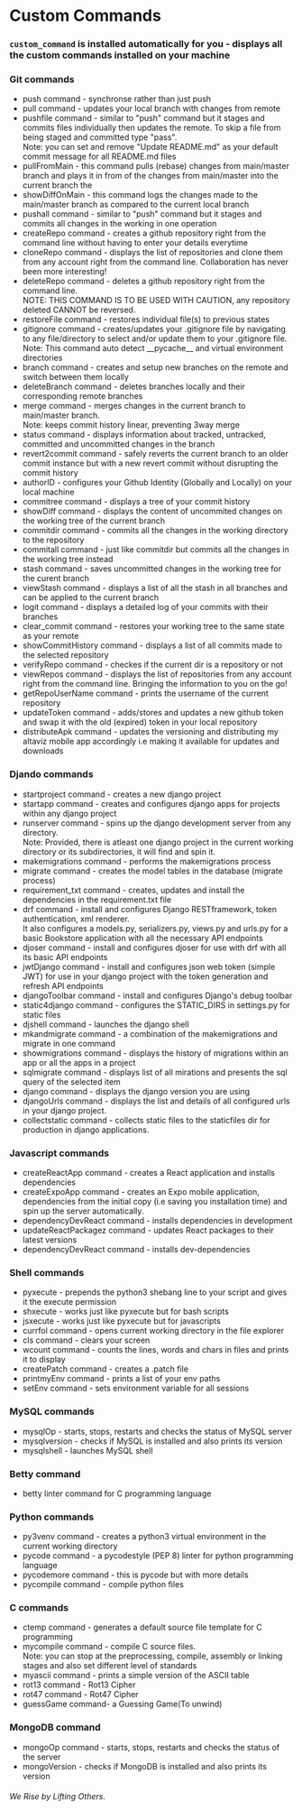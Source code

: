 # Custom Commands

### `custom_command` is installed automatically for you - displays all the custom commands installed on your machine

### Git commands
   * push command - synchronse rather than just push
   * pull command - updates your local branch with changes from remote
   * pushfile command - similar to "push" command but it stages and commits files individually then updates the remote. To skip a file from being staged and committed type "pass".<br>
   Note: you can set and remove "Update README.md" as your default commit message for all README.md files
   * pullFromMain - this command pulls (rebase) changes from main/master branch and plays it in from of the changes from main/master into the current branch the
   * showDiffOnMain - this command logs the changes made to the main/master branch as compared to the current local branch
   * pushall command - similar to "push" command but it stages and commits all changes in the working in one operation
   * createRepo command - creates a github repository right from the command line without having to enter your details everytime
   * cloneRepo command - displays the list of repositories and clone them from any account right from the command line. Collaboration has never been more interesting!
   * deleteRepo command - deletes a github repository right from the command line.<br>
   NOTE: THIS COMMAND IS TO BE USED WITH CAUTION, any repository deleted CANNOT be reversed.
   * restoreFile command - restores individual file(s) to previous states
   * gitignore command - creates/updates your .gitignore file by navigating to any file/directory to select and/or update them to your .gitignore file.<br>
   Note: This command auto detect \_\_pycache\_\_ and virtual environment directories
   * branch command - creates and setup new branches on the remote and switch between them locally
   * deleteBranch command - deletes branches locally and their corresponding remote branches
   * merge command - merges changes in the current branch to main/master branch.<br>
   Note: keeps commit history linear, preventing 3way merge
   * status command - displays information about tracked, untracked, committed and uncommitted changes in the branch
   * revert2commit command - safely reverts the current branch to an older commit instance but with a new revert commit without disrupting the commit history
   * authorID - configures your Github Identity (Globally and Locally) on your local machine
   * commitree command - displays a tree of your commit history
   * showDiff command - displays the content of uncommited changes on the working tree of the current branch
   * commitdir command - commits all the changes in the working directory to the repository
   * commitall command - just like commitdir but commits all the changes in the working tree instead
   * stash command - saves uncommitted changes in the working tree for the curent branch
   * viewStash command - displays a list of all the stash in all branches and can be applied to the current branch
   * logit command - displays a detailed log of your commits with their branches
   * clear_commit command - restores your working tree to the same state as your remote
   * showCommitHistory command - displays a list of all commits made to the selected repository
   * verifyRepo command - checkes if the current dir is a repository or not
   * viewRepos command - displays the list of repositories from any account right from the command line. Bringing the information to you on the go!
   * getRepoUserName command - prints the username of the current repository
   * updateToken command - adds/stores and updates a new github token and swap it with the old (expired) token in your local repository
   * distributeApk command - updates the versioning and distributing my
   altaviz mobile app accordingly i.e making it available for updates and
   downloads

### Djando commands
   * startproject command - creates a new django project
   * startapp command - creates and configures django apps for projects within any django project
   * runserver command - spins up the django development server from any directory.<br>
   Note: Provided, there is atleast one django project in the current working directory or its subdirectories, it will find and spin it.
   * makemigrations command - performs the makemigrations process
   * migrate command - creates the model tables in the database (migrate process)
   * requirement_txt command - creates, updates and install the dependencies in the requirement.txt file
   * drf command - install and configures Django RESTframework, token authentication, xml renderer.<br>
   It also configures a models.py, serializers.py, views.py and urls.py for a basic Bookstore application with all the necessary API endpoints
   * djoser command - install and configures djoser for use with drf with all its basic API endpoints
   * jwtDjango command - install and configures json web token (simple JWT) for use in your django project with the token generation and refresh API endpoints
   * djangoToolbar command - install and configures Django's debug toolbar
   * static4django command - configures the STATIC_DIRS in settings.py for static files
   * djshell command - launches the django shell
   * mkandmigrate command - a combination of the makemigrations and migrate in one command
   * showmigrations command - displays the history of migrations within an app or all the apps in a project
   * sqlmigrate command - displays list of all mirations and presents the sql query of the selected item
   * django command - displays the django version you are using
   * djangoUrls command - displays the list and details of all configured urls in your django project.
   * collectstatic command - collects static files to the staticfiles dir for production in django applications.

### Javascript commands
   * createReactApp command - creates a React application and installs dependencies
   * createExpoApp command - creates an Expo mobile application, dependencies from the initial copy (i.e saving you installation time) and spin up the server automatically.
   * dependencyDevReact command - installs dependencies in development
   * updateReactPackagez command - updates React packages to their latest versions
   * dependencyDevReact command - installs dev-dependencies

### Shell commands
   * pyxecute - prepends the python3 shebang line to your script and gives it the execute permission
   * shxecute - works just like pyxecute but for bash scripts
   * jsxecute - works just like pyxecute but for javascripts
   * currfol command - opens current working directory in the file explorer
   * cls command - clears your screen
   * wcount command - counts the lines, words and chars in files and prints it to display
   * createPatch command - creates a .patch file
   * printmyEnv command - prints a list of your env paths
   * setEnv command - sets environment variable for all sessions

### MySQL commands
   * mysqlOp - starts, stops, restarts and checks the status of MySQL server
   * mysqlversion - checks if MySQL is installed and also prints its version
   * mysqlshell - launches MySQL shell

### Betty command
   * betty linter command for C programming language

### Python commands
   * py3venv command - creates a python3 virtual environment in the current working directory
   * pycode command - a pycodestyle (PEP 8) linter for python programming language
   * pycodemore command - this is pycode but with more details
   * pycompile command - compile python files

### C commands
   * ctemp command - generates a default source file template for C programming
   * mycompile command - compile C source files.<br>
   Note: you can stop at the preprocessing, compile, assembly or linking stages and also set different level of standards
   * myascii command - prints a simple version of the ASCII table
   * rot13 command - Rot13 Cipher
   * rot47 command - Rot47 Cipher
   * guessGame command- a Guessing Game(To unwind)

### MongoDB command
   * mongoOp command - starts, stops, restarts and checks the status of
   the server
   * mongoVersion - checks if MongoDB is installed and also prints its version


   ###### *We Rise by Lifting Others.*
